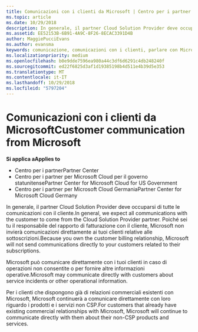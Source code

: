 ```yaml
---
title: Comunicazioni con i clienti da Microsoft | Centro per i partner
ms.topic: article
ms.date: 10/29/2018
description: In generale, il partner Cloud Solution Provider deve occuparsi di tutte le comunicazioni con il cliente.
ms.assetid: EE52153B-6B91-4A9C-8F26-8ECAC3391D4B
author: MaggiePucciEvans
ms.author: evansma
keywords: comunicazione, comunicazioni con i clienti, parlare con Microsoft
ms.localizationpriority: medium
ms.openlocfilehash: b0e9dde7596ea980a44c3df6d6291c4db248240f
ms.sourcegitcommit: ed22f6825d3af1d19385198b4d511e4b39d5e353
ms.translationtype: MT
ms.contentlocale: it-IT
ms.lasthandoff: 10/29/2018
ms.locfileid: "5797204"
---
```

# <a name="customer-communication-from-microsoft"></a><span data-ttu-id="f8650-104">Comunicazioni con i clienti da Microsoft</span><span class="sxs-lookup"><span data-stu-id="f8650-104">Customer communication from Microsoft</span></span>

**<span data-ttu-id="f8650-105">Si applica a</span><span class="sxs-lookup"><span data-stu-id="f8650-105">Applies to</span></span>**

-  <span data-ttu-id="f8650-106">Centro per i partner</span><span class="sxs-lookup"><span data-stu-id="f8650-106">Partner Center</span></span>
-  <span data-ttu-id="f8650-107">Centro per i partner per Microsoft Cloud per il governo statunitense</span><span class="sxs-lookup"><span data-stu-id="f8650-107">Partner Center for Microsoft Cloud for US Government</span></span>
-  <span data-ttu-id="f8650-108">Centro per i partner per Microsoft Cloud Germania</span><span class="sxs-lookup"><span data-stu-id="f8650-108">Partner Center for Microsoft Cloud Germany</span></span>

<span data-ttu-id="f8650-109">In generale, il partner Cloud Solution Provider deve occuparsi di tutte le comunicazioni con il cliente.</span><span class="sxs-lookup"><span data-stu-id="f8650-109">In general, we expect all communications with the customer to come from the Cloud Solution Provider partner.</span></span> <span data-ttu-id="f8650-110">Poiché sei tu il responsabile del rapporto di fatturazione con il cliente, Microsoft non invierà comunicazioni direttamente ai tuoi clienti relative alle sottoscrizioni.</span><span class="sxs-lookup"><span data-stu-id="f8650-110">Because you own the customer billing relationship, Microsoft will not send communications directly to your customers related to their subscriptions.</span></span>

<span data-ttu-id="f8650-111">Microsoft può comunicare direttamente con i tuoi clienti in caso di operazioni non consentite o per fornire altre informazioni operative.</span><span class="sxs-lookup"><span data-stu-id="f8650-111">Microsoft may communicate directly with customers about service incidents or other operational information.</span></span>

<span data-ttu-id="f8650-112">Per i clienti che dispongono già di relazioni commerciali esistenti con Microsoft, Microsoft continuerà a comunicare direttamente con loro riguardo i prodotti e i servizi non CSP.</span><span class="sxs-lookup"><span data-stu-id="f8650-112">For customers that already have existing commercial relationships with Microsoft, Microsoft will continue to communicate directly with them about their non-CSP products and services.</span></span>

 

 



